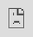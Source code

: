 ```yaml
---
title: Tricky
layout: template
filename: TRICKY
--- 
```

<iframe src="https://bobydob.github.io/tricky/" style="position:fixed; top:0; left:0; bottom:0; right:0; width:100%; height:100%; border:none; margin:0; padding:0; overflow:hidden; z-index:999999;">
    Your browser doesn't support iframes
</iframe>
